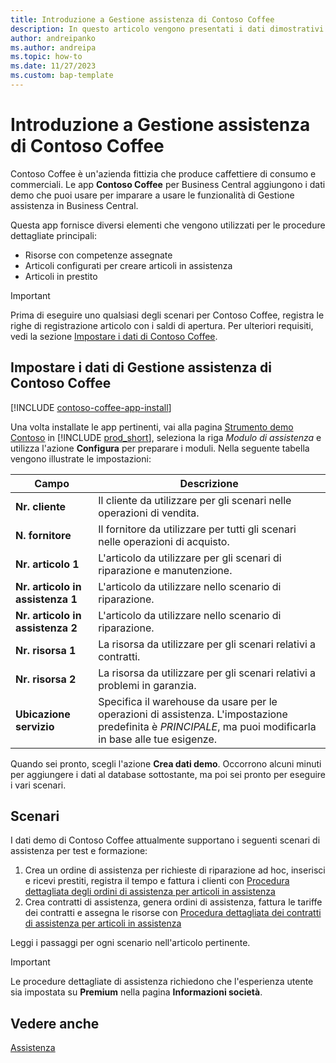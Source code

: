 ```yaml
---
title: Introduzione a Gestione assistenza di Contoso Coffee
description: In questo articolo vengono presentati i dati dimostrativi di Consoso Coffee per Gestione assistenza.
author: andreipanko
ms.author: andreipa
ms.topic: how-to
ms.date: 11/27/2023
ms.custom: bap-template
---
```


# <a name="introduction-to-contoso-coffee-service-management"></a>Introduzione a Gestione assistenza di Contoso Coffee

Contoso Coffee è un'azienda fittizia che produce caffettiere di consumo e commerciali. Le app **Contoso Coffee** per Business Central aggiungono i dati demo che puoi usare per imparare a usare le funzionalità di Gestione assistenza in Business Central.

Questa app fornisce diversi elementi che vengono utilizzati per le procedure dettagliate principali:

- Risorse con competenze assegnate
- Articoli configurati per creare articoli in assistenza
- Articoli in prestito

> [!IMPORTANT]
> Prima di eseguire uno qualsiasi degli scenari per Contoso Coffee, registra le righe di registrazione articolo con i saldi di apertura. Per ulteriori requisiti, vedi la sezione [Impostare i dati di Contoso Coffee](#set-up-contoso-coffee-service-management-data).
>
> 
## <a name="set-up-contoso-coffee-service-management-data"></a>Impostare i dati di Gestione assistenza di Contoso Coffee

[!INCLUDE [contoso-coffee-app-install](../../includes/contoso-coffee-app-install.md)]

Una volta installate le app pertinenti, vai alla pagina [Strumento demo Contoso](https://businesscentral.dynamics.com/?page=5194) in [!INCLUDE [prod_short](../../includes/prod_short.md)], seleziona la riga *Modulo di assistenza* e utilizza l'azione **Configura** per preparare i moduli. Nella seguente tabella vengono illustrate le impostazioni:  

|Campo  |Descrizione  |
|---------|---------|
|**Nr. cliente**  |Il cliente da utilizzare per gli scenari nelle operazioni di vendita.|
|**N. fornitore**  |Il fornitore da utilizzare per tutti gli scenari nelle operazioni di acquisto.|
|**Nr. articolo 1**  |L'articolo da utilizzare per gli scenari di riparazione e manutenzione.|
|**Nr. articolo in assistenza 1**  |L'articolo da utilizzare nello scenario di riparazione.|
|**Nr. articolo in assistenza 2**  |L'articolo da utilizzare nello scenario di riparazione.|
|**Nr. risorsa 1**  |La risorsa da utilizzare per gli scenari relativi a contratti.|
|**Nr. risorsa 2**  |La risorsa da utilizzare per gli scenari relativi a problemi in garanzia.|
|**Ubicazione servizio** |Specifica il warehouse da usare per le operazioni di assistenza. L'impostazione predefinita è *PRINCIPALE*, ma puoi modificarla in base alle tue esigenze.|

Quando sei pronto, scegli l'azione **Crea dati demo**. Occorrono alcuni minuti per aggiungere i dati al database sottostante, ma poi sei pronto per eseguire i vari scenari.  

## <a name="scenarios"></a>Scenari

I dati demo di Contoso Coffee attualmente supportano i seguenti scenari di assistenza per test e formazione:

1. Crea un ordine di assistenza per richieste di riparazione ad hoc, inserisci e ricevi prestiti, registra il tempo e fattura i clienti con [Procedura dettagliata degli ordini di assistenza per articoli in assistenza](service-basic-flow-order.md)
2. Crea contratti di assistenza, genera ordini di assistenza, fattura le tariffe dei contratti e assegna le risorse con [Procedura dettagliata dei contratti di assistenza per articoli in assistenza](service-contract-flow.md)

Leggi i passaggi per ogni scenario nell'articolo pertinente.  

> [!IMPORTANT]
> Le procedure dettagliate di assistenza richiedono che l'esperienza utente sia impostata su **Premium** nella pagina **Informazioni società**.


## <a name="see-also"></a>Vedere anche

[Assistenza](../../service-service.md)
